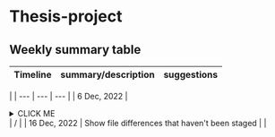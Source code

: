 # Thesis-project

## Weekly summary table

| Timeline | summary/description | suggestions |
| --- | --- | --- |
| 
| --- | --- | --- |
| 6 Dec, 2022 | 
   <details><summary>CLICK ME</summary> <p>
   #### We can hide anything, even code!
   </p></details> | / |
| 16 Dec, 2022 | Show file differences that haven't been staged |
| 
